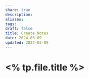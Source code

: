 ```yaml
---
share: true
description: 
aliases: 
tags: 
draft: false
title: Create Notes
date: 2024-03-09
updated: 2024-03-09
---
```

# <% tp.file.title %>
